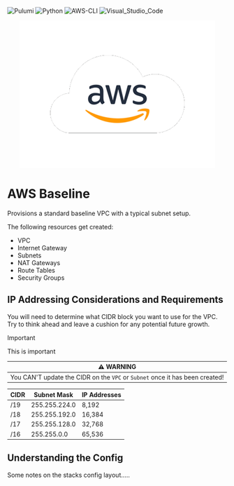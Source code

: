 ![Pulumi](https://img.shields.io/badge/Pulumi-3.88.0-informational?logo=Pulumi&logoColor=purple)
![Python](https://img.shields.io/badge/Python-3.11.6-informational?logo=Python&logoColor=yellow)
![AWS-CLI](https://img.shields.io/badge/AWS_CLI-2.13.5-informational?logo=Amazon&logoColor=orange)
![Visual_Studio_Code](https://img.shields.io/badge/Visual_Studio_Code-1.83.0-informational?logo=VisualStudioCode)

<center>

![AWS|50](./assets/images/aws_logo.png)

</center>

# AWS Baseline
Provisions a standard baseline VPC with a typical subnet setup. 

The following resources get created:
* VPC
* Internet Gateway
* Subnets
* NAT Gateways
* Route Tables
* Security Groups

## IP Addressing Considerations and Requirements
You will need to determine what CIDR block you want to use for the VPC. Try to think ahead and leave a cushion for any potential future growth.

> [!important]  
> This is important

|:warning: **WARNING** |
|----|
| You CAN'T update the CIDR on the ```VPC``` or ```Subnet``` once it has been created! |

| CIDR | Subnet Mask | IP Addresses |
|--|--|--|
| /19 | 255.255.224.0 | 8,192
| /18 | 255.255.192.0 | 16,384
| /17 | 255.255.128.0 | 32,768
| /16 | 255.255.0.0 | 65,536





## Understanding the Config
Some notes on the stacks config layout.....


